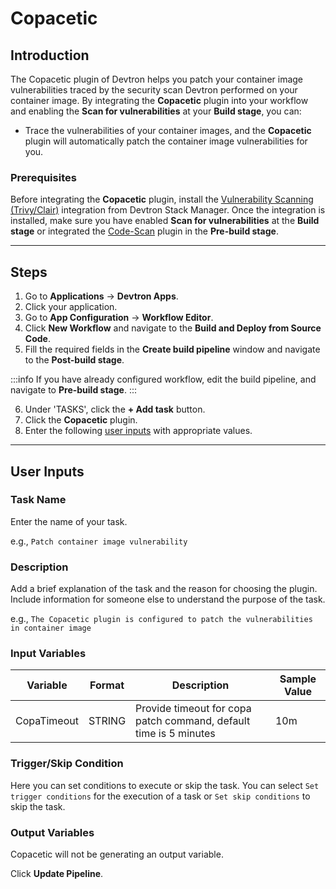 # Copacetic

## Introduction
The Copacetic plugin of Devtron helps you patch your container image vulnerabilities traced by the security scan Devtron performed on your container image. By integrating the **Copacetic** plugin into your workflow and enabling the **Scan for vulnerabilities** at your **Build stage**, you can:
- Trace the vulnerabilities of your container images, and the **Copacetic** plugin will automatically patch the container image vulnerabilities for you.

### Prerequisites
Before integrating the **Copacetic** plugin, install the [Vulnerability Scanning (Trivy/Clair)](../integrations/vulnerability-scanning/README.md) integration from Devtron Stack Manager. Once the integration is installed, make sure you have enabled **Scan for vulnerabilities** at the **Build stage** or integrated the [Code-Scan](./code-scan.md) plugin in the **Pre-build stage**.

---

## Steps
1. Go to **Applications** → **Devtron Apps**.
2. Click your application.
3. Go to **App Configuration** → **Workflow Editor**.
4. Click **New Workflow** and navigate to the **Build and Deploy from Source Code**.
5. Fill the required fields in the **Create build pipeline** window and navigate to the **Post-build stage**.

:::info
If you have already configured workflow, edit the build pipeline, and navigate to **Pre-build stage**.
:::

6. Under 'TASKS', click the **+ Add task** button.
7. Click the **Copacetic** plugin.
8. Enter the following [user inputs](#user-inputs) with appropriate values.

---

## User Inputs

### Task Name
Enter the name of your task.

e.g., `Patch container image vulnerability`

### Description
Add a brief explanation of the task and the reason for choosing the plugin. Include information for someone else to understand the purpose of the task.

e.g., `The Copacetic plugin is configured to patch the vulnerabilities in container image`

### Input Variables

| Variable                 | Format       | Description | Sample Value |
| ------------------------ | ------------ | ----------- | ------------ |
|   CopaTimeout            | STRING       | Provide timeout for copa patch command, default time is 5 minutes | 10m |


### Trigger/Skip Condition
Here you can set conditions to execute or skip the task. You can select `Set trigger conditions` for the execution of a task or `Set skip conditions` to skip the task.

### Output Variables
Copacetic will not be generating an output variable.

Click **Update Pipeline**.


